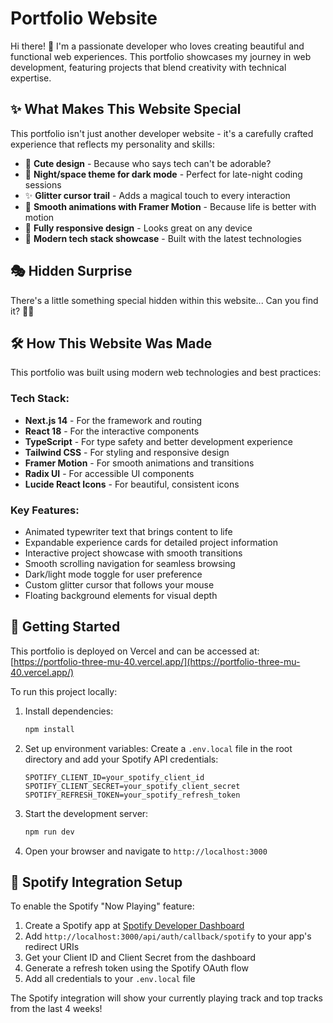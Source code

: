 # Portfolio Website

Hi there! 👋 I'm a passionate developer who loves creating beautiful and functional web experiences. This portfolio showcases my journey in web development, featuring projects that blend creativity with technical expertise.

## ✨ What Makes This Website Special

This portfolio isn't just another developer website - it's a carefully crafted experience that reflects my personality and skills:

- 🌸 **Cute design** - Because who says tech can't be adorable?
- 🌙 **Night/space theme for dark mode** - Perfect for late-night coding sessions
- ✨ **Glitter cursor trail** - Adds a magical touch to every interaction
- 🎨 **Smooth animations with Framer Motion** - Because life is better with motion
- 📱 **Fully responsive design** - Looks great on any device
- 🎯 **Modern tech stack showcase** - Built with the latest technologies

## 🎭 Hidden Surprise

There's a little something special hidden within this website... Can you find it? 🕵️‍♀️

## 🛠️ How This Website Was Made

This portfolio was built using modern web technologies and best practices:

### **Tech Stack:**
- **Next.js 14** - For the framework and routing
- **React 18** - For the interactive components
- **TypeScript** - For type safety and better development experience
- **Tailwind CSS** - For styling and responsive design
- **Framer Motion** - For smooth animations and transitions
- **Radix UI** - For accessible UI components
- **Lucide React Icons** - For beautiful, consistent icons

### **Key Features:**
- Animated typewriter text that brings content to life
- Expandable experience cards for detailed project information
- Interactive project showcase with smooth transitions
- Smooth scrolling navigation for seamless browsing
- Dark/light mode toggle for user preference
- Custom glitter cursor that follows your mouse
- Floating background elements for visual depth

## 🚀 Getting Started

This portfolio is deployed on Vercel and can be accessed at: [https://portfolio-three-mu-40.vercel.app/](https://portfolio-three-mu-40.vercel.app/)

To run this project locally:

1. Install dependencies:
   ```bash
   npm install
   ```

2. Set up environment variables:
   Create a `.env.local` file in the root directory and add your Spotify API credentials:
   ```env
   SPOTIFY_CLIENT_ID=your_spotify_client_id
   SPOTIFY_CLIENT_SECRET=your_spotify_client_secret
   SPOTIFY_REFRESH_TOKEN=your_spotify_refresh_token
   ```

3. Start the development server:
   ```bash
   npm run dev
   ```

4. Open your browser and navigate to `http://localhost:3000`

## 🎵 Spotify Integration Setup

To enable the Spotify "Now Playing" feature:

1. Create a Spotify app at [Spotify Developer Dashboard](https://developer.spotify.com/dashboard)
2. Add `http://localhost:3000/api/auth/callback/spotify` to your app's redirect URIs
3. Get your Client ID and Client Secret from the dashboard
4. Generate a refresh token using the Spotify OAuth flow
5. Add all credentials to your `.env.local` file

The Spotify integration will show your currently playing track and top tracks from the last 4 weeks!
